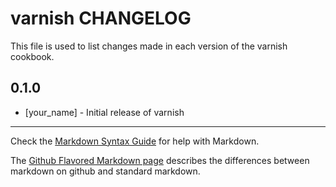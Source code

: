 # varnish CHANGELOG

This file is used to list changes made in each version of the varnish cookbook.

## 0.1.0
- [your_name] - Initial release of varnish

- - -
Check the [Markdown Syntax Guide](http://daringfireball.net/projects/markdown/syntax) for help with Markdown.

The [Github Flavored Markdown page](http://github.github.com/github-flavored-markdown/) describes the differences between markdown on github and standard markdown.
